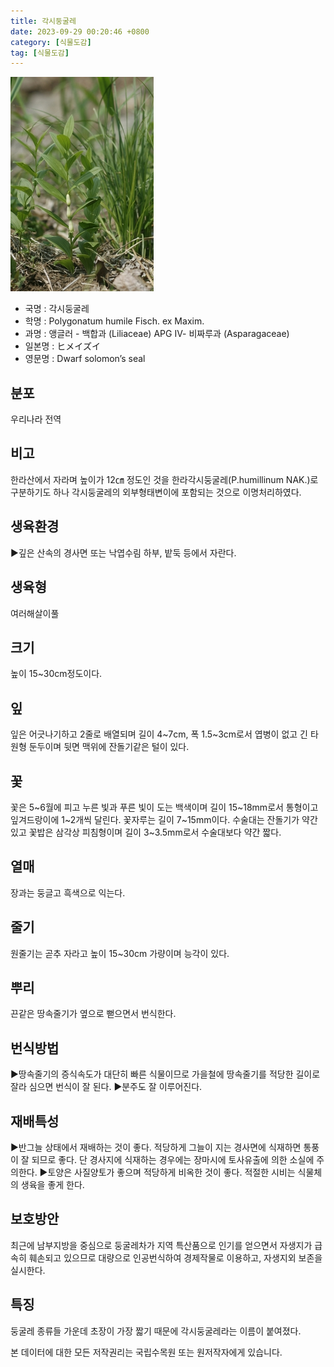 ```yaml
---
title: 각시둥굴레
date: 2023-09-29 00:20:46 +0800
category: [식물도감]
tag: [식물도감]
---
```




![각시둥굴레](/assets/img/fileUpload/plants/basic/Liliaceae/Polygonatum/8757/1_th2.jpg)
- 국명 : 각시둥굴레
- 학명 : Polygonatum humile Fisch. ex Maxim.
- 과명 : 앵글러 - 백합과 (Liliaceae) APG Ⅳ- 비짜루과 (Asparagaceae)
- 일본명 : ヒメイズイ
- 영문명 : Dwarf solomon’s seal


## 분포
우리나라 전역
## 비고
한라산에서 자라며 높이가 12㎝ 정도인 것을 한라각시둥굴레(P.humillinum NAK.)로 구분하기도 하나 각시둥굴레의 외부형태변이에 포함되는 것으로 이명처리하였다.
## 생육환경
▶깊은 산속의 경사면 또는 낙엽수림 하부, 밭둑 등에서 자란다.
## 생육형
여러해살이풀
## 크기
높이 15~30cm정도이다.
## 잎
잎은 어긋나기하고 2줄로 배열되며 길이 4~7cm, 폭 1.5~3cm로서 엽병이 없고 긴 타원형 둔두이며 뒷면 맥위에 잔돌기같은 털이 있다.
## 꽃
꽃은 5~6월에 피고 누른 빛과 푸른 빛이 도는 백색이며 길이 15~18mm로서 통형이고 잎겨드랑이에 1~2개씩 달린다. 꽃자루는 길이 7~15mm이다. 수술대는 잔돌기가 약간 있고 꽃밥은 삼각상 피침형이며 길이 3~3.5mm로서 수술대보다 약간 짧다.
## 열매
장과는 둥글고 흑색으로 익는다.
## 줄기
원줄기는 곧추 자라고 높이 15~30cm 가량이며 능각이 있다.
## 뿌리
끈같은 땅속줄기가 옆으로 뻗으면서 번식한다.
## 번식방법
▶땅속줄기의 증식속도가 대단히 빠른 식물이므로 가을철에 땅속줄기를 적당한 길이로 잘라 심으면 번식이 잘 된다. 
▶분주도 잘 이루어진다.
## 재배특성
▶반그늘 상태에서 재배하는 것이 좋다. 적당하게 그늘이 지는 경사면에 식재하면 통풍이 잘 되므로 좋다. 단 경사지에 식재하는 경우에는 장마시에 토사유출에 의한 소실에 주의한다. 
▶토양은 사질양토가 좋으며 적당하게 비옥한 것이 좋다. 적절한 시비는 식물체의 생육을 좋게 한다.
## 보호방안
최근에 남부지방을 중심으로 둥굴레차가 지역 특산품으로 인기를 얻으면서 자생지가 급속히 훼손되고 있으므로 대량으로 인공번식하여 경제작물로 이용하고, 자생지외 보존을 실시한다.
## 특징
둥굴레 종류들 가운데 초장이 가장 짧기 때문에 각시둥굴레라는 이름이 붙여졌다.






본 데이터에 대한 모든 저작권리는 국립수목원 또는 원저작자에게 있습니다.
